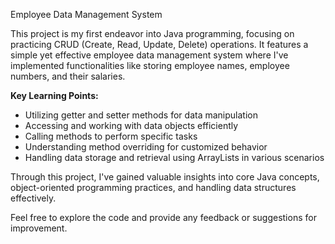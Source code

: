 Employee Data Management System

This project is my first endeavor into Java programming, focusing on practicing CRUD (Create, Read, Update, Delete) operations. It features a simple yet effective employee data management system where I've implemented functionalities like storing employee names, employee numbers, and their salaries.

**Key Learning Points:**
- Utilizing getter and setter methods for data manipulation
- Accessing and working with data objects efficiently
- Calling methods to perform specific tasks
- Understanding method overriding for customized behavior
- Handling data storage and retrieval using ArrayLists in various scenarios

Through this project, I've gained valuable insights into core Java concepts, object-oriented programming practices, and handling data structures effectively.

Feel free to explore the code and provide any feedback or suggestions for improvement.
